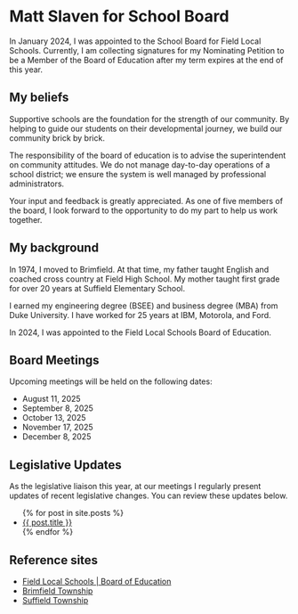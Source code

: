 # Matt Slaven for School Board
In January 2024, I was appointed to the School Board for Field Local Schools. Currently, I am collecting signatures for my Nominating Petition to be a Member of the Board of Education after my term expires at the end of this year.

## My beliefs
Supportive schools are the foundation for the strength of our community. By helping to guide our students on their developmental journey, we build our community brick by brick.

The responsibility of the board of education is to advise the superintendent on community attitudes. We do not manage day-to-day operations of a school district; we ensure the system is well managed by professional administrators.

Your input and feedback is greatly appreciated. As one of five members of the board, I look forward to the opportunity to do my part to help us work together.

## My background
In 1974, I moved to Brimfield. At that time, my father taught English and coached cross country at Field High School. My mother taught first grade for over 20 years at Suffield Elementary School.

I earned my engineering degree (BSEE) and business degree (MBA) from Duke University. I have worked for 25 years at IBM, Motorola, and Ford.

In 2024, I was appointed to the Field Local Schools Board of Education.

## Board Meetings
Upcoming meetings will be held on the following dates:
<ul>
  <li>August 11, 2025</li>
  <li>September 8, 2025</li>
  <li>October 13, 2025</li>
  <li>November 17, 2025</li>
  <li>December 8, 2025</li>
</ul>

## Legislative Updates
As the legislative liaison this year, at our meetings I regularly present updates of recent legislative changes. You can review these updates below.

<ul>
  {% for post in site.posts %}
    <li>
      <a href="{{ post.url }}">{{ post.title }}</a>
    </li>
  {% endfor %}
</ul>

## Reference sites
<ul>
  <li><a href="https://www.fieldlocalschools.org/board-of-education/index">Field Local Schools | Board of Education</a></li>
  <li><a href="https://brimfieldohio.gov/">Brimfield Township</a></li>
  <li><a href="https://www.portagecounty-oh.gov/regional-planning-commission/pages/suffield">Suffield Township</a></li>
</ul>
